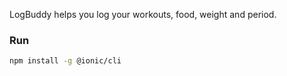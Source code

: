 LogBuddy helps you log your workouts, food, weight and period.

### Run
```bash
npm install -g @ionic/cli
```
